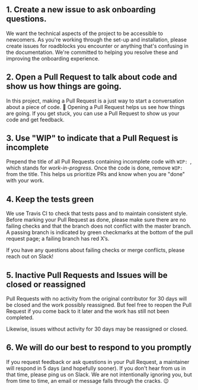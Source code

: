 ## 1. Create a new issue to ask onboarding questions.

We want the technical aspects of the project to be accessible to newcomers. As you're working through the set-up and installation, please create issues for roadblocks you encounter or anything that's confusing in the documentation. We're committed to helping you resolve these and improving the onboarding experience.  

## 2. Open a Pull Request to talk about code and show us how things are going.

In this project, making a Pull Request is a just way to start a conversation about a piece of code. :slightly_smiling_face: Opening a Pull Request helps us see how things are going. If you get stuck, you can use a Pull Request to show us your code and get feedback.  

## 3. Use "WIP" to indicate that a Pull Request is incomplete

Prepend the title of all Pull Requests containing incomplete code with `WIP: `, which stands for *work-in-progress*. Once the code is done, remove `WIP: ` from the title. This helps us prioritize PRs and know when you are "done" with your work.

## 4. Keep the tests green

We use Travis CI to check that tests pass and to maintain consistent style. Before marking your Pull Request as done, please make sure there are no failing checks and that the branch does not conflict with the master branch. A passing branch is indicated by green checkmarks at the bottom of the pull request page; a failing branch has red X’s.

If you have any questions about failing checks or merge conflicts, please reach out on Slack!

## 5. Inactive Pull Requests and Issues will be closed or reassigned

Pull Requests with no activity from the original contributor for 30 days will be closed and the work possibly reassigned. But feel free to reopen the Pull Request if you come back to it later and the work has still not been completed.

Likewise, issues without activity for 30 days may be reassigned or closed.

## 6. We will do our best to respond to you promptly

If you request feedback or ask questions in your Pull Request, a maintainer will respond in 5 days (and hopefully sooner). If you don't hear from us in that time, please ping us on Slack. We are not intentionally ignoring you, but from time to time, an email or message falls through the cracks. :wink:
